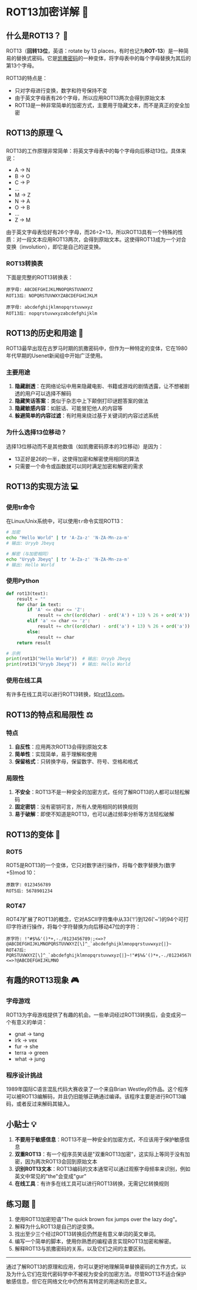 # ROT13加密详解 🔄

## 什么是ROT13？ 🤔

ROT13（**回转13位**，英语：rotate by 13 places，有时也记为**ROT-13**）是一种简易的替换式密码。它是[凯撒密码](https://zh.wikipedia.org/wiki/%E5%87%B1%E6%92%92%E5%AF%86%E7%A2%BC)的一种变体，将字母表中的每个字母替换为其后的第13个字母。

ROT13的特点是：
- 只对字母进行变换，数字和符号保持不变
- 由于英文字母表有26个字母，所以应用ROT13两次会得到原始文本
- ROT13是一种非常简单的加密方式，主要用于隐藏文本，而不是真正的安全加密

## ROT13的原理 🔍

ROT13的工作原理非常简单：将英文字母表中的每个字母向后移动13位。具体来说：

- A → N
- B → O
- C → P
- ...
- M → Z
- N → A
- O → B
- ...
- Z → M

由于英文字母表恰好有26个字母，而26÷2=13，所以ROT13具有一个特殊的性质：对一段文本应用ROT13两次，会得到原始文本。这使得ROT13成为一个对合变换（involution），即它是自己的逆变换。

### ROT13转换表

下面是完整的ROT13转换表：

```
原字母: ABCDEFGHIJKLMNOPQRSTUVWXYZ
ROT13后: NOPQRSTUVWXYZABCDEFGHIJKLM

原字母: abcdefghijklmnopqrstuvwxyz
ROT13后: nopqrstuvwxyzabcdefghijklm
```

## ROT13的历史和用途 📜

ROT13最早出现在古罗马时期的凯撒密码中，但作为一种特定的变体，它在1980年代早期的Usenet新闻组中开始广泛使用。

### 主要用途

1. **隐藏剧透**：在网络论坛中用来隐藏电影、书籍或游戏的剧情透露，让不想被剧透的用户可以选择不解码
2. **隐藏笑话答案**：类似于杂志中上下颠倒打印谜题答案的做法
3. **隐藏敏感内容**：如脏话、可能冒犯他人的内容等
4. **躲避简单的内容过滤**：有时用来绕过基于关键词的内容过滤系统

### 为什么选择13位移动？

选择13位移动而不是其他数值（如凯撒密码原本的3位移动）是因为：
- 13正好是26的一半，这使得加密和解密使用相同的算法
- 只需要一个命令或函数就可以同时满足加密和解密的需求

## ROT13的实现方法 💻

### 使用tr命令

在Linux/Unix系统中，可以使用`tr`命令实现ROT13：

```bash
# 加密
echo "Hello World" | tr 'A-Za-z' 'N-ZA-Mn-za-m'
# 输出: Uryyb Jbeyq

# 解密（与加密相同）
echo "Uryyb Jbeyq" | tr 'A-Za-z' 'N-ZA-Mn-za-m'
# 输出: Hello World
```

### 使用Python

```python
def rot13(text):
    result = ""
    for char in text:
        if 'A' <= char <= 'Z':
            result += chr((ord(char) - ord('A') + 13) % 26 + ord('A'))
        elif 'a' <= char <= 'z':
            result += chr((ord(char) - ord('a') + 13) % 26 + ord('a'))
        else:
            result += char
    return result

# 示例
print(rot13("Hello World"))  # 输出: Uryyb Jbeyq
print(rot13("Uryyb Jbeyq"))  # 输出: Hello World
```

### 使用在线工具

有许多在线工具可以进行ROT13转换，如[rot13.com](https://rot13.com/)。

## ROT13的特点和局限性 ⚖️

### 特点

1. **自反性**：应用两次ROT13会得到原始文本
2. **简单性**：实现简单，易于理解和使用
3. **保留格式**：只转换字母，保留数字、符号、空格和格式

### 局限性

1. **不安全**：ROT13不是一种安全的加密方式，任何了解ROT13的人都可以轻松解码
2. **固定密钥**：没有密钥可言，所有人使用相同的转换规则
3. **易于破解**：即使不知道是ROT13，也可以通过频率分析等方法轻松破解

## ROT13的变体 🔄

### ROT5

ROT5是ROT13的一个变体，它只对数字进行操作，将每个数字替换为(数字+5)mod 10：

```
原数字: 0123456789
ROT5后: 5678901234
```

### ROT47

ROT47扩展了ROT13的概念，它对ASCII字符集中从33('!')到126('~')的94个可打印字符进行操作，将每个字符替换为向后移动47位的字符：

```
原字符: !"#$%&'()*+,-./0123456789:;<=>?@ABCDEFGHIJKLMNOPQRSTUVWXYZ[\]^_`abcdefghijklmnopqrstuvwxyz{|}~
ROT47后: PQRSTUVWXYZ[\]^_`abcdefghijklmnopqrstuvwxyz{|}~!"#$%&'()*+,-./0123456789:;<=>?@ABCDEFGHIJKLMNO
```

## 有趣的ROT13现象 🎮

### 字母游戏

ROT13为字母游戏提供了有趣的机会。一些单词经过ROT13转换后，会变成另一个有意义的单词：

- gnat → tang
- irk → vex
- fur → she
- terra → green
- what → jung

### 程序设计挑战

1989年国际C语言混乱代码大赛收录了一个来自Brian Westley的作品。这个程序可以被ROT13编解码，并且仍旧能够正确通过编译。该程序主要是进行ROT13编码，或者反过来解码其输入。

## 小贴士 💡

1. **不要用于敏感信息**：ROT13不是一种安全的加密方式，不应该用于保护敏感信息
2. **双重ROT13**：有一个程序员笑话是"双重ROT13加密"，这实际上等同于没有加密，因为两次ROT13会回到原始文本
3. **识别ROT13文本**：ROT13编码的文本通常可以通过观察字母频率来识别，例如英文中常见的"the"会变成"gur"
4. **在线工具**：有许多在线工具可以进行ROT13转换，无需记忆转换规则

## 练习题 🧩

1. 使用ROT13加密短语"The quick brown fox jumps over the lazy dog"。
2. 解释为什么ROT13是自己的逆变换。
3. 找出至少三个经过ROT13转换后仍然是有意义单词的英文单词。
4. 编写一个简单的脚本，使用你熟悉的编程语言实现ROT13加密和解密。
5. 解释ROT13与凯撒密码的关系，以及它们之间的主要区别。

---

通过了解ROT13的原理和应用，你可以更好地理解简单替换密码的工作方式，以及为什么它们在现代密码学中不被视为安全的加密方法。尽管ROT13不适合保护敏感信息，但它在网络文化中仍然有其特定的用途和历史意义。
